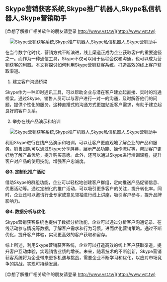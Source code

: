 ## **Skype营销获客系统,Skype推广机器人,Skype私信机器人,Skype营销助手**

[😍想了解推广相关软件的朋友请登录 http://www.vst.tw](http://www.vst.tw)

 <center><img src="https://vst.tw/MP4/tuiguang/png/1.png" alt="Skype营销获客系统,Skype推广机器人,Skype私信机器人,Skype营销助手"></center>

在当今数字化时代，营销方式不断演进，线上渠道正成为企业获取客户的重要途径之一。而作为一种通信工具，Skype不仅可以用于远程会议和沟通，也可以成为营销获客的利器。本文将探讨如何利用Skype营销获客系统，打造高效的线上客户获取渠道。

1. 建立客户沟通桥梁

Skype作为一种即时通讯工具，可以帮助企业与潜在客户建立起直接、实时的沟通桥梁。通过Skype，销售人员可以与客户进行一对一的沟通，及时解答他们的问题，提供个性化的服务。这种直播式的沟通方式更加贴近客户需求，有助于建立起良好的客户关系。

2. 举办在线产品演示和培训

 <center><img src="https://vst.tw/MP4/tuiguang/png/8.png" alt="Skype营销获客系统,Skype推广机器人,Skype私信机器人,Skype营销助手"></center>

利用Skype进行在线产品演示和培训，可以让客户更直观地了解企业的产品和服务。销售团队可以通过Skype分享屏幕，展示产品功能、操作流程等，帮助客户更好地了解产品优势，提升购买意愿。此外，还可以通过Skype进行培训课程，提升客户对产品的使用技能，增强客户忠诚度。

**😄3. 定制化推广活动**

借助Skype的群组功能，企业可以轻松地创建客户群组，定向推送产品促销信息、优惠活动等。通过定制化的推广活动，可以吸引更多客户的关注，提升转化率。同时，企业还可以邀请行业专家或意见领袖进行线上讲座，吸引客户参与，提升品牌影响力。

**😄4. 数据分析与优化**

Skype营销获客系统也提供了数据分析功能，企业可以通过分析客户沟通记录、在线活动参与情况等数据，了解客户需求和行为习惯，进而优化营销策略。通过不断优化，提升客户体验，实现更高效的客户获取和留存。

综上所述，利用Skype营销获客系统，企业可以打造高效的线上客户获取渠道，提升客户互动体验，实现销售业绩的增长。未来，随着技术的不断创新，Skype营销获客系统将为企业带来更多机遇与挑战，需要企业不断学习和优化，以应对市场竞争的挑战，实现可持续发展。

[😍想了解推广相关软件的朋友请登录 http://www.vst.tw](http://www.vst.tw)



